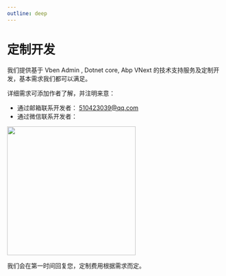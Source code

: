 ```yaml
---
outline: deep
---
```


# 定制开发

我们提供基于 Vben Admin , Dotnet core, Abp VNext 的技术支持服务及定制开发，基本需求我们都可以满足。

详细需求可添加作者了解，并注明来意：

- 通过邮箱联系开发者： 510423039@qq.com
- 通过微信联系开发者：

 <img src="https://lion-abp-pro.oss-cn-shenzhen.aliyuncs.com/foods/aecf1b7ec766480a9ed515c9a1e057e2_wechat.png" style="width: 300px;"/>

我们会在第一时间回复您，定制费用根据需求而定。

